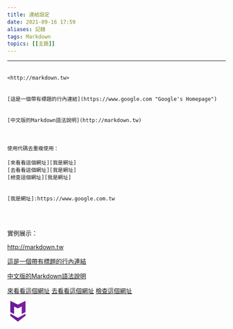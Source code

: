 ```yaml
---
title: 連結設定
date: 2021-09-16 17:59
aliases: 記錄 
tags: Markdown
topics: [[主題]]
---
```


---

```

<http://markdown.tw>


[這是一個帶有標題的行內連結](https://www.google.com "Google's Homepage")


[中文版的Markdown語法說明](http://markdown.tw)



使用代碼去重複使用：

[來看看這個網址][我是網址]
[去看看這個網址][我是網址]
[檢查這個網址][我是網址]


[我是網址]:https://www.google.com.tw




```


實例展示：

<http://markdown.tw>

[這是一個帶有標題的行內連結](https://www.google.com "Google's Homepage")

[中文版的Markdown語法說明](http://markdown.tw)






[來看看這個網址][我是網址]
[去看看這個網址][我是網址]
[檢查這個網址][我是網址]

[我是網址]:https://www.google.com.tw


  
![alt text](https://github.com/adam-p/markdown-here/raw/master/src/common/images/icon48.png "Logo 標題文字範例一")